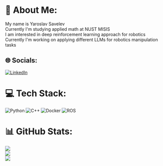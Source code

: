 # 💫 About Me:
My name is Yaroslav Savelev<br>Currently I'm studying applied math at NUST MISIS<br>I am interested in deep reinforcement learning approach for robotics<br>Currently I'm working on applying different LLMs for robotics manipulation tasks


## 🌐 Socials:
[![LinkedIn](https://img.shields.io/badge/LinkedIn-%230077B5.svg?logo=linkedin&logoColor=white)](https://linkedin.com/in/https://www.linkedin.com/in/yaroslav-savelev-067229241) 

# 💻 Tech Stack:
![Python](https://img.shields.io/badge/python-3670A0?style=for-the-badge&logo=python&logoColor=ffdd54) ![C++](https://img.shields.io/badge/c++-%2300599C.svg?style=for-the-badge&logo=c%2B%2B&logoColor=white) ![Docker](https://img.shields.io/badge/docker-%230db7ed.svg?style=for-the-badge&logo=docker&logoColor=white) ![ROS](https://img.shields.io/badge/ros-%230A0FF9.svg?style=for-the-badge&logo=ros&logoColor=white) 
# 📊 GitHub Stats:
![](https://github-readme-stats.vercel.app/api?username=atokagzx&theme=city_light&hide_border=true&include_all_commits=true&count_private=true)<br/>
![](https://github-readme-streak-stats.herokuapp.com/?user=atokagzx&theme=city_light&hide_border=true)<br/>
![](https://github-readme-stats.vercel.app/api/top-langs/?username=atokagzx&theme=city_light&hide_border=true&include_all_commits=true&count_private=true&layout=compact)
